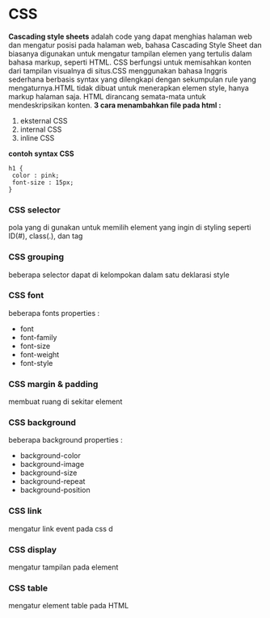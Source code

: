 # CSS

**Cascading style sheets** adalah code yang dapat menghias halaman web dan mengatur posisi pada halaman web, bahasa Cascading Style Sheet dan biasanya digunakan untuk mengatur tampilan elemen yang tertulis dalam bahasa markup, seperti HTML. CSS berfungsi untuk memisahkan konten dari tampilan visualnya di situs.CSS menggunakan bahasa Inggris sederhana berbasis syntax yang dilengkapi dengan sekumpulan rule yang mengaturnya.HTML tidak dibuat untuk menerapkan elemen style, hanya markup halaman saja. HTML dirancang semata-mata untuk mendeskripsikan konten.
**3 cara menambahkan file pada html :**

 1. eksternal CSS
 2. internal CSS
 3. inline CSS

**contoh syntax CSS**

    h1 {
     color : pink;
     font-size : 15px;
    }

### CSS selector

pola yang di gunakan untuk memilih element yang ingin di styling
seperti ID(#), class(.), dan tag

### CSS grouping

beberapa selector dapat di kelompokan dalam satu deklarasi style

### CSS font

beberapa fonts properties :

- font
- font-family
- font-size
- font-weight
- font-style

### CSS margin & padding

 membuat ruang di sekitar element

### CSS background

beberapa background properties :

- background-color
- background-image
- background-size
- background-repeat
- background-position

### CSS link

mengatur link event pada css d

### CSS display

mengatur tampilan pada element

### CSS table

mengatur element table pada HTML
